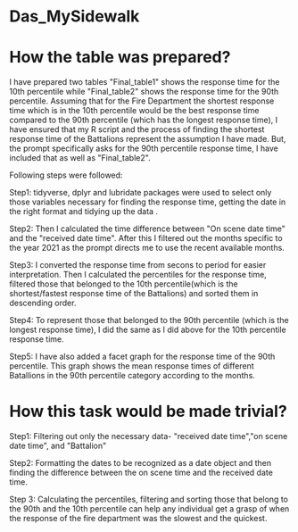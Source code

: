 # Das_MySidewalk

# How the table was prepared?

I have prepared two tables "Final_table1" shows the response time for the 10th percentile while "Final_table2" shows the response time for the 90th percentile.
Assuming that for the Fire Department the shortest response time which is in the 10th percentile would be the best response time compared to the 90th percentile (which has the longest response time), I have ensured that my R script and the process of finding the shortest response time of the Battalions represent the assumption I have made.
But, the prompt specifically asks for the 90th percentile response time, I have included that as well as "Final_table2".

Following steps were followed:

Step1: tidyverse, dplyr and lubridate packages were used to select only those variables necessary for finding the response time, getting the date in the right format and tidying up the data .

Step2: Then I calculated the time difference between "On scene date time" and the "received date time". After this I filtered out the months specific to the year 2021 as the prompt directs me to use the recent available months.

Step3: I converted the response time from secons to period for easier interpretation. Then I calculated the percentiles for the response time, filtered those that belonged to the 10th percentile(which is the shortest/fastest response time of the Battalions) and sorted them in descending order.

Step4: To represent those that belonged to the 90th percentile (which is the longest response time), I did the same as I did above for the 10th percentile response time.

Step5: I have also added a facet graph for the response time of the 90th percentile. This graph shows the mean response times of different Batallions in the 90th percentile category according to the months.

# How this task would be made trivial?

Step1: Filtering out only the necessary data- "received date time","on scene date time", and "Battalion"

Step2: Formatting the dates to be recognized as a date object and then finding the difference between the on scene time and the received date time.

Step 3: Calculating the percentiles, filtering and sorting those that belong to the 90th and the 10th percentile can help any individual get a grasp of when the response of the fire department was the slowest and the quickest.
